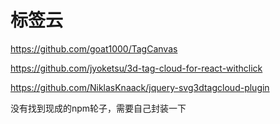 # 标签云

<https://github.com/goat1000/TagCanvas>

<https://github.com/jyoketsu/3d-tag-cloud-for-react-withclick>

<https://github.com/NiklasKnaack/jquery-svg3dtagcloud-plugin>

没有找到现成的npm轮子，需要自己封装一下
